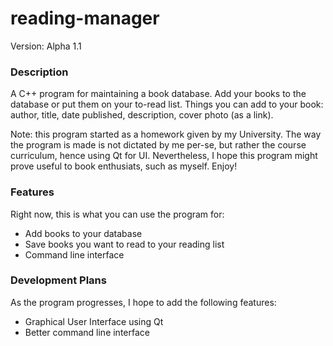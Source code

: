 # reading-manager 
Version: Alpha 1.1

### Description
A C++ program for maintaining a book database.
Add your books to the database or put them on your to-read list.
Things you can add to your book: author, title, date published, description, cover photo (as a link).

Note: this program started as a homework given by my University.
The way the program is made is not dictated by me per-se, but rather the course curriculum, hence using Qt for UI. 
Nevertheless, I hope this program might prove useful to book enthusiats, such as myself. Enjoy!

### Features
Right now, this is what you can use the program for:
* Add books to your database
* Save books you want to read to your reading list
* Command line interface

### Development Plans
As the program progresses, I hope to add the following features:
* Graphical User Interface using Qt
* Better command line interface
